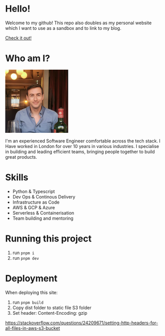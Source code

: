 # Hello!

Welcome to my github! This repo also doubles as my personal website which I want to use as a sandbox and to link to my blog.

[Check it out!](https://noel-wilson.co.uk)

# Who am I?

<img src="./public/assets/profile.jpg" width="200" height="200">

I'm an experienced Software Engineer comfortable across the tech stack. 
I Have worked in London for over 10 years in various industries.
I specialise in building and leading efficient teams, bringing people together to build great products.

# Skills

* Python & Typescript
* Dev Ops & Continous Delivery
* Infrastructure as Code
* AWS & GCP & Azure
* Serverless & Containerisation
* Team building and mentoring

# Running this project

1. run `pnpm i`
2. run `pnpm dev`

# Deployment

When deploying this site:

1. run `pnpm build`
2. Copy dist folder to static file S3 folder
3. Set header: Content-Encoding: gzip
 
https://stackoverflow.com/questions/24209671/setting-http-headers-for-all-files-in-aws-s3-bucket
